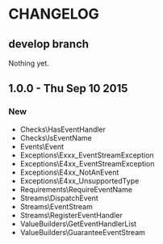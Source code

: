 # CHANGELOG

## develop branch

Nothing yet.

## 1.0.0 - Thu Sep 10 2015

### New

* Checks\HasEventHandler
* Checks\IsEventName
* Events\Event
* Exceptions\Exxx_EventStreamException
* Exceptions\E4xx_EventStreamException
* Exceptions\E4xx_NotAnEvent
* Exceptions\E4xx_UnsupportedType
* Requirements\RequireEventName
* Streams\DispatchEvent
* Streams\EventStream
* Streams\RegisterEventHandler
* ValueBuilders\GetEventHandlerList
* ValueBuilders\GuaranteeEventStream